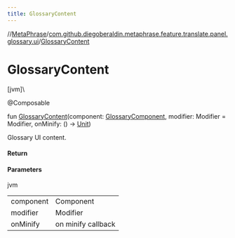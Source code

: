 ```yaml
---
title: GlossaryContent
---
```

//[MetaPhrase](../../index.html)/[com.github.diegoberaldin.metaphrase.feature.translate.panel.glossary.ui](index.html)/[GlossaryContent](-glossary-content.html)



# GlossaryContent



[jvm]\




@Composable



fun [GlossaryContent](-glossary-content.html)(component: [GlossaryComponent](../com.github.diegoberaldin.metaphrase.feature.translate.panel.glossary.presentation/-glossary-component/index.html), modifier: Modifier = Modifier, onMinify: () -&gt; [Unit](https://kotlinlang.org/api/latest/jvm/stdlib/kotlin/-unit/index.html))



Glossary UI content.



#### Return



#### Parameters


jvm

| | |
|---|---|
| component | Component |
| modifier | Modifier |
| onMinify | on minify callback |




